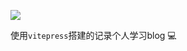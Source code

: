 ![](https://kingan-md-img.oss-cn-guangzhou.aliyuncs.com/blog/p2549241495.jpg)

使用`vitepress`搭建的记录个人学习blog 💻


<!-- [🔗 我的bilibili](https://space.bilibili.com/100023688)

[🔗 我的github](https://github.com/luojinan)

[🔗 我的gitee](https://gitee.com/luojinan1) -->